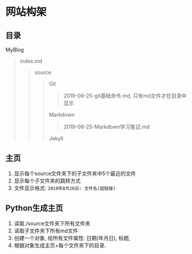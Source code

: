 # 网站构架  

## 目录  

MyBlog  

> index.md  
>
> > source  
> >
> > > Git  
> > >
> > > > 2019-08-25-git基础命令.md, 只有md文件才在目录中显示  
> > >
> > > Markdown  
> > >  
> > > > 2019-08-25-Markdown学习笔记.md  
> > >  
> > > Jekyll  

## 主页  
1. 显示每个source文件夹下的子文件夹中5个最近的文件  
2. 显示每个子文件夹的跳转方式  
3. 文件显示格式: `2019年8月26日: 文件名(超链接)`  

## Python生成主页
1. 读取./source文件夹下所有文件夹
2. 读取子文件夹下所有md文件
3. 创建一个对象, 给所有文件属性: 日期(年月日), 标题,
4. 根据对象生成主页+每个文件夹下的目录. 


